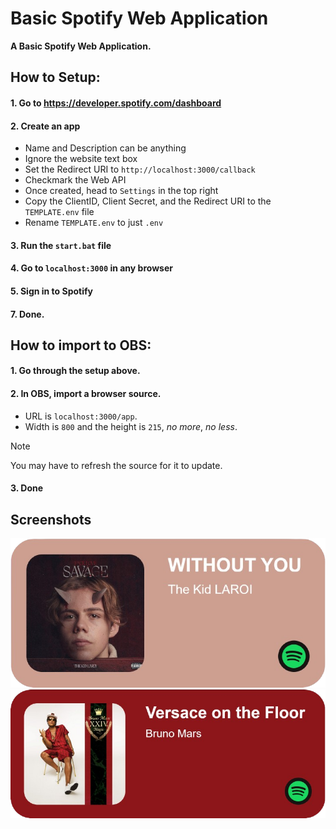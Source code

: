 <!-- Title and Description -->
# Basic Spotify Web Application
**A Basic Spotify Web Application.**
<!-- How to Setup -->
## How to Setup:
#### 1. Go to https://developer.spotify.com/dashboard
#### 2. Create an app
- Name and Description can be anything
- Ignore the website text box
- Set the Redirect URI to `http://localhost:3000/callback`
- Checkmark the Web API
- Once created, head to `Settings` in the top right
- Copy the ClientID, Client Secret, and the Redirect URI to the `TEMPLATE.env` file
- Rename `TEMPLATE.env` to just `.env`
#### 3. Run the `start.bat` file
#### 4. Go to `localhost:3000` in any browser
#### 5. Sign in to Spotify
#### 7. Done.
<!-- How to import to OBS -->
## How to import to OBS:
#### 1. Go through the setup above.
#### 2. In OBS, import a browser source.
- URL is `localhost:3000/app`.
- Width is `800` and the height is `215`, *no more*, *no less*.
> [!NOTE]
> You may have to refresh the source for it to update.
#### 3. Done
## Screenshots
<img alt="Without Out - The Kid LAROI" src="./screenshots/example1.png" width="512px">
<img alt="Versace on the Floor - Bruno Mars" src="./screenshots/example2.png" width="512px">